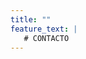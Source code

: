 ```yaml
---
title: ""
feature_text: |
   # CONTACTO
---
```

<!--
<p></p><p></p>
Si tienes alguna duda, pregunta o comentario, te atenderemos con mucho gusto.
<p><br><b>Envíanos un mensaje:</b></p><br>

<p></p>
 {% include site-form.html %}
<p></p>

-->
<p></p><p></p><p></p><p></p>
